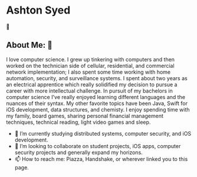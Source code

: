 # Ashton Syed
👋 
## About Me: 👀 

I love computer science. I grew up tinkering with computers and then worked on the technician side of cellular, residential, and commercial network implementation; I also spent some time working with home automation, security, and surveillance systems. I spent about two years as an electrical apprentice which really solidified my decision to pursue a career with more intellectual challenge. In pursuit of my bachelors in computer science I've really enjoyed learning different languages and the nuances of their syntax. My other favorite topics have been Java, Swift for iOS development, data structures, and chemisty. I enjoy spending time with my family, board games, sharing personal financial management techniques, technical reading, light video games and sleep.

- 🌱 I’m currently studying distributed systems, computer security, and iOS development. 
- 💞️ I’m looking to collaborate on student projects, iOS apps, computer security projects and generally expand my horizons.
- 📫 How to reach me: Piazza, Handshake, or wherever linked you to this page.

<!---
ashtonsyed/ashtonsyed is a ✨ special ✨ repository because its `README.md` (this file) appears on your GitHub profile.
You can click the Preview link to take a look at your changes.
--->
